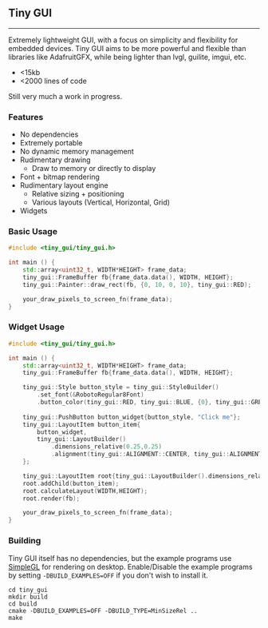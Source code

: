 ## Tiny GUI

-----------

Extremely lightweight GUI, with a focus on simplicity and flexibility for embedded devices.
Tiny GUI aims to be more powerful and flexible than libraries like AdafruitGFX, while being lighter than
lvgl, guilite, imgui, etc.

* <15kb
* <2000 lines of code

Still very much a work in progress.

### Features
* No dependencies
* Extremely portable
* No dynamic memory management
* Rudimentary drawing
    * Draw to memory or directly to display
* Font + bitmap rendering
* Rudimentary layout engine
    * Relative sizing + positioning
    * Various layouts (Vertical, Horizontal, Grid)
* Widgets

### Basic Usage
```c++
#include <tiny_gui/tiny_gui.h>

int main () {
    std::array<uint32_t, WIDTH*HEIGHT> frame_data;
    tiny_gui::FrameBuffer fb{frame_data.data(), WIDTH, HEIGHT};
    tiny_gui::Painter::draw_rect(fb, {0, 10, 0, 10}, tiny_gui::RED);

    your_draw_pixels_to_screen_fn(frame_data);
}
```

### Widget Usage
```c++
#include <tiny_gui/tiny_gui.h>

int main () {
    std::array<uint32_t, WIDTH*HEIGHT> frame_data;
    tiny_gui::FrameBuffer fb{frame_data.data(), WIDTH, HEIGHT};

    tiny_gui::Style button_style = tiny_gui::StyleBuilder()
        .set_font(&RobotoRegular8Font)
        .button_color(tiny_gui::RED, tiny_gui::BLUE, {0}, tiny_gui::GREEN);
    
    tiny_gui::PushButton button_widget{button_style, "Click me"};
    tiny_gui::LayoutItem button_item{
        button_widget,
        tiny_gui::LayoutBuilder()
            .dimensions_relative(0.25,0.25)
            .alignment(tiny_gui::ALIGNMENT::CENTER, tiny_gui::ALIGNMENT::CENTER)
    };

    tiny_gui::LayoutItem root{tiny_gui::LayoutBuilder().dimensions_relative(1,1)};
    root.addChild(button_item);
    root.calculateLayout(WIDTH,HEIGHT);
    root.render(fb);

    your_draw_pixels_to_screen_fn(frame_data);
}
```

### Building
Tiny GUI itself has no dependencies, but the example programs use [SimpleGL](https://github.com/danem/simplegl) for rendering on desktop. Enable/Disable the example programs by setting `-DBUILD_EXAMPLES=OFF` if you don't wish to install it.

```
cd tiny_gui
mkdir build
cd build
cmake -DBUILD_EXAMPLES=OFF -DBUILD_TYPE=MinSizeRel ..
make
```